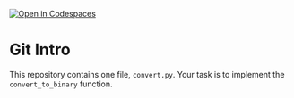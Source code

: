 [![Open in Codespaces](https://classroom.github.com/assets/launch-codespace-2972f46106e565e64193e422d61a12cf1da4916b45550586e14ef0a7c637dd04.svg)](https://classroom.github.com/open-in-codespaces?assignment_repo_id=20991979)
# Git Intro

This repository contains one file, `convert.py`. Your task is to implement the `convert_to_binary` function.
